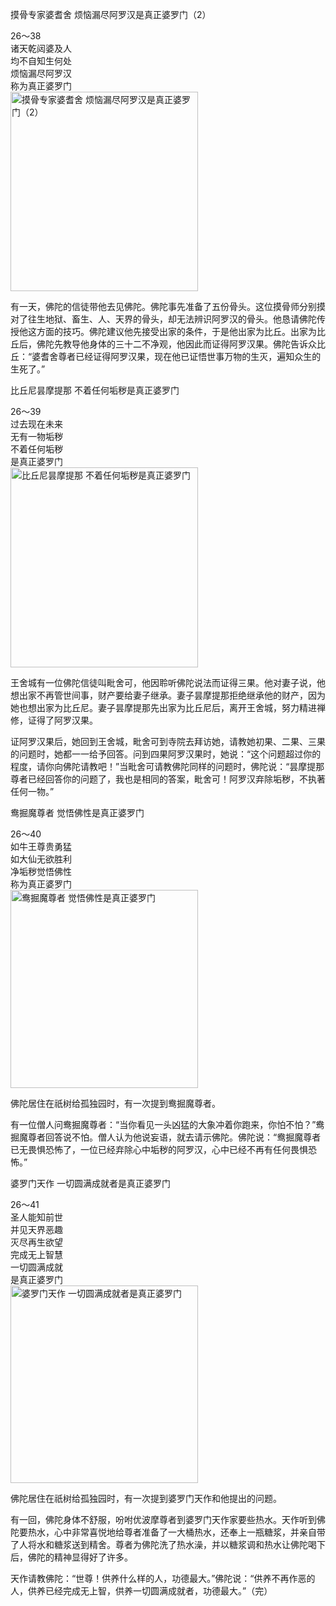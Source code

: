摸骨专家婆耆舍 烦恼漏尽阿罗汉是真正婆罗门（2）


<div class="e2">
<div>
26～38<br>
 诸天乾闼婆及人<br>
 均不自知生何处<br>
 烦恼漏尽阿罗汉<br>
 称为真正婆罗门
</div>
<img src="images/fjj-104-1.jpg" width="300" height="319" alt="摸骨专家婆耆舍 烦恼漏尽阿罗汉是真正婆罗门（2）"/>
</div>

有一天，佛陀的信徒带他去见佛陀。佛陀事先准备了五份骨头。这位摸骨师分别摸对了往生地狱、畜生、人、天界的骨头，却无法辨识阿罗汉的骨头。他恳请佛陀传授他这方面的技巧。佛陀建议他先接受出家的条件，于是他出家为比丘。出家为比丘后，佛陀先教导他身体的三十二不净观，他因此而证得阿罗汉果。佛陀告诉众比丘：“婆耆舍尊者已经证得阿罗汉果，现在他已证悟世事万物的生灭，遍知众生的生死了。”

比丘尼昙摩提那 不着任何垢秽是真正婆罗门


<div class="e2">
<div>
26～39<br>
 过去现在未来<br>
 无有一物垢秽<br>
 不着任何垢秽<br>
 是真正婆罗门
</div>
<img src="images/fjj-104-2.jpg" width="300" height="320" alt="比丘尼昙摩提那 不着任何垢秽是真正婆罗门"/>
</div>

王舍城有一位佛陀信徒叫毗舍可，他因聆听佛陀说法而证得三果。他对妻子说，他想出家不再管世间事，财产要给妻子继承。妻子昙摩提那拒绝继承他的财产，因为她也想出家为比丘尼。妻子昙摩提那先出家为比丘尼后，离开王舍城，努力精进禅修，证得了阿罗汉果。

证阿罗汉果后，她回到王舍城，毗舍可到寺院去拜访她，请教她初果、二果、三果的问题时，她都一一给予回答。问到四果阿罗汉果时，她说：“这个问题超过你的程度，请你向佛陀请教吧！”当毗舍可请教佛陀同样的问题时，佛陀说：“昙摩提那尊者已经回答你的问题了，我也是相同的答案，毗舍可！阿罗汉弃除垢秽，不执著任何一物。”

鸯掘魔尊者 觉悟佛性是真正婆罗门


<div class="e2">
<div>
26～40<br>
 如牛王尊贵勇猛<br>
 如大仙无欲胜利<br>
 净垢秽觉悟佛性<br>
 称为真正婆罗门
</div>
<img src="images/fjj-104-3.jpg" width="300" height="317" alt="鸯掘魔尊者 觉悟佛性是真正婆罗门"/>
</div>

佛陀居住在祇树给孤独园时，有一次提到鸯掘魔尊者。

有一位僧人问鸯掘魔尊者：“当你看见一头凶猛的大象冲着你跑来，你怕不怕？”鸯掘魔尊者回答说不怕。僧人认为他说妄语，就去请示佛陀。佛陀说：“鸯掘魔尊者已无畏惧恐怖了，一位已经弃除心中垢秽的阿罗汉，心中已经不再有任何畏惧恐怖。”

婆罗门天作 一切圆满成就者是真正婆罗门


<div class="e2">
<div>
26～41<br>
 圣人能知前世<br>
 并见天界恶趣<br>
 灭尽再生欲望<br>
 完成无上智慧<br>
 一切圆满成就<br>
 是真正婆罗门
</div>
<img src="images/fjj-104-4.jpg" width="300" height="316" alt="婆罗门天作 一切圆满成就者是真正婆罗门"/>
</div>

佛陀居住在祇树给孤独园时，有一次提到婆罗门天作和他提出的问题。

有一回，佛陀身体不舒服，吩咐优波摩尊者到婆罗门天作家要些热水。天作听到佛陀要热水，心中非常喜悦地给尊者准备了一大桶热水，还奉上一瓶糖浆，并亲自带了人将水和糖浆送到精舍。尊者为佛陀洗了热水澡，并以糖浆调和热水让佛陀喝下后，佛陀的精神显得好了许多。

天作请教佛陀：“世尊！供养什么样的人，功德最大。”佛陀说：“供养不再作恶的人，供养已经完成无上智，供养一切圆满成就者，功德最大。”（完）
